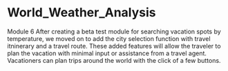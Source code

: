# World_Weather_Analysis
Module 6
After creating a beta test module for searching vacation spots by temperature, we moved on to add the city selection function with travel itninerary and a travel route. These added features will allow the traveler to plan the vacation with minimal input or assistance from a travel agent. Vacationers can plan trips around the world with the click of a few buttons. 

